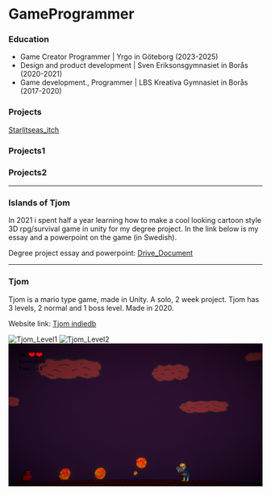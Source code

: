 # GameProgrammer

### Education
- Game Creator Programmer | Yrgo in Göteborg (2023-2025)
- Design and product development | Sven Eriksonsgymnasiet in Borås (2020-2021)
- Game development., Programmer | LBS Kreativa Gymnasiet in Borås (2017-2020)

### Projects
[Starlitseas_itch](https://yrgo-game-creator.itch.io/starlit-seas)
### Projects1
### Projects2
_________________________________________________________________________________________________________________________________________________________________________________________________________________________________________________________________________________
### Islands of Tjom
In 2021 i spent half a year learning how to make a cool looking cartoon style 3D rpg/survival game in unity for my degree project. 
In the link below is my essay and a powerpoint on the game (in Swedish).

Degree project essay and powerpoint: [Drive_Document](https://drive.google.com/drive/folders/1aACRJVYvIYw3PrxSMH7jPCPunhG_WQpW)
_________________________________________________________________________________________________________________________________________________________________________________________________________________________________________________________________________________
### Tjom
Tjom is a mario type game, made in Unity. A solo, 2 week project. Tjom has 3 levels, 2 normal and 1 boss level. Made in 2020.

Website link: [Tjom indiedb](https://www.indiedb.com/games/tjom/downloads/tjom)

![Tjom_Level1](/Assests/Tjom_Level1.png)
![Tjom_Level2](/Assests/Tjom_Level2.png)
![](/Assests/Tjom_Level3.png)


